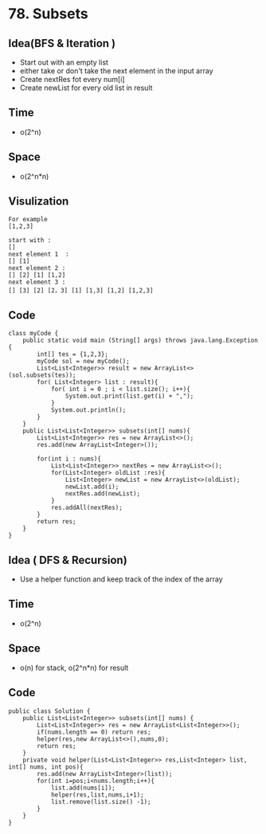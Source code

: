 # 78. Subsets

## Idea(BFS & Iteration )
* Start out with an empty list 
* either take or don't take the next element in the input array
* Create nextRes fot every num[i]
* Create newList for every old list in result

## Time 
* o(2^n)

## Space
* o(2^n*n)

## Visulization

```
For example 
[1,2,3]

start with :
[]
next element 1  :
[] [1]
next element 2 :
[] [2] [1] [1,2]
next element 3 :
[] [3] [2] [2，3] [1] [1,3] [1,2] [1,2,3] 

```

## Code

```
class myCode {
    public static void main (String[] args) throws java.lang.Exception {
        int[] tes = {1,2,3};
        myCode sol = new myCode();
        List<List<Integer>> result = new ArrayList<>(sol.subsets(tes));
        for( List<Integer> list : result){
            for( int i = 0 ; i < list.size(); i++){
                System.out.print(list.get(i) + ",");
            }
            System.out.println();
        }
    }
    public List<List<Integer>> subsets(int[] nums){
        List<List<Integer>> res = new ArrayList<>();
        res.add(new ArrayList<Integer>());
        
        for(int i : nums){
            List<List<Integer>> nextRes = new ArrayList<>();
            for(List<Integer> oldList :res){
                List<Integer> newList = new ArrayList<>(oldList);
                newList.add(i);
                nextRes.add(newList);
            }
            res.addAll(nextRes);
        }
        return res;
    }
}

```

## Idea (	DFS & Recursion)
* Use a helper function and keep track of the index of the array

## Time
* o(2^n)

## Space 
* o(n) for stack, o(2^n*n) for result

## Code

```
public class Solution {
    public List<List<Integer>> subsets(int[] nums) {
        List<List<Integer>> res = new ArrayList<List<Integer>>();
        if(nums.length == 0) return res;
        helper(res,new ArrayList<>(),nums,0);
        return res;
    }
    private void helper(List<List<Integer>> res,List<Integer> list, int[] nums, int pos){
        res.add(new ArrayList<Integer>(list));
        for(int i=pos;i<nums.length;i++){
            list.add(nums[i]);
            helper(res,list,nums,i+1);
            list.remove(list.size() -1);
        }
    }
}
```